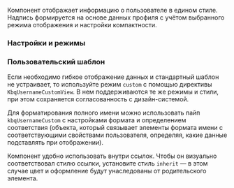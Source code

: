 Компонент отображает информацию о пользователе в едином стиле. Надпись формируется на основе данных профиля с учётом выбранного режима отображения и настройки компактности.

<!-- example(username-overview) -->

### Настройки и режимы

<!-- example(username-playground) -->

### Пользовательский шаблон

Если необходимо гибкое отображение данных и стандартный шаблон не устраивает, то используйте режим `custom` с помощью директивы `KbqUsernameCustomView`. В нем поддерживаются те же режимы и стили, при этом сохраняется согласованность с дизайн-системой.

Для форматирования полного имени можно использовать пайп `kbqUsernameCustom` с настройками формата и определением соответствия (объекта, который связывает элементы формата имени с соответствующими свойствами пользователя, определяя, какие данные подставлять при отображении).

<!-- example(username-custom) -->

Компонент удобно использовать внутри ссылок. Чтобы он визуально соответствовал стилю ссылки, установите стиль `inherit` — в этом случае цвет и оформление будут унаследованы от родительского элемента.

<!-- example(username-as-link) -->
